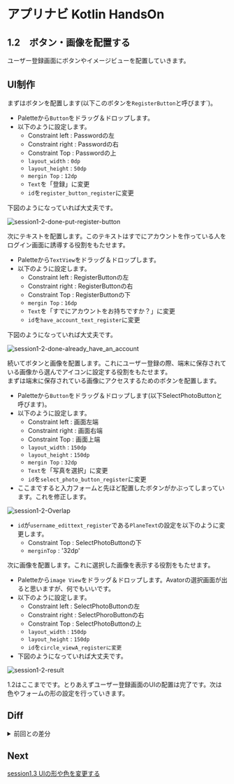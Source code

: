 # アプリナビ Kotlin HandsOn

## 1.2　ボタン・画像を配置する

ユーザー登録画面にボタンやイメージビューを配置していきます。

## UI制作

まずはボタンを配置します(以下このボタンを`RegisterButton`と呼びます`)。
- Paletteから`Button`をドラッグ＆ドロップします。
- 以下のように設定します。
  - Constraint left : Passwordの左
  - Constraint right : Passwordの右
  - Constraint Top : Passwordの上
  - `layout_width` : `0dp`
  - `layout_height` : `50dp`
  - `mergin Top` : `12dp`
  - `Text`を「登録」に変更
  - `id`を`register_button_register`に変更

下図のようになっていれば大丈夫です。

![session1-2-done-put-register-button](https://user-images.githubusercontent.com/57338033/156706694-7c9829c6-2409-4758-b740-ddb86d141052.png)

次にテキストを配置します。このテキストはすでにアカウントを作っている人をログイン画面に誘導する役割をもたせます。
- Paletteから`TextView`をドラッグ＆ドロップします。
- 以下のように設定します。
  - Constraint left : RegisterButtonの左
  - Constraint right : RegisterButtonの右
  - Constraint Top : RegisterButtonの下
  - `mergin Top` : `16dp`
  - `Text`を「すでにアカウントをお持ちですか？」に変更
  - `id`を`have_account_text_register`に変更

下図のようになっていれば大丈夫です。

![session1-2-done-already_have_an_account](https://user-images.githubusercontent.com/57338033/156707474-9d2ca47b-342d-4657-a700-cd6eb27bbc1e.png)

続いてボタンと画像を配置します。これにユーザー登録の際、端末に保存されている画像から選んでアイコンに設定する役割をもたせます。<br>
まずは端末に保存されている画像にアクセスするためのボタンを配置します。
- Paletteから`Button`をドラッグ＆ドロップします(以下SelectPhotoButtonと呼びます)。
- 以下のように設定します。
  - Constraint left : 画面左端
  - Constraint right : 画面右端
  - Constraint Top : 画面上端
  - `layout_width` : `150dp`
  - `layout_height` : `150dp`
  - `mergin Top` : `32dp`
  - `Text`を「写真を選択」に変更
  - `id`を`select_photo_button_register`に変更
- ここまですると入力フォームと先ほど配置したボタンがかぶってしまっています。これを修正します。

![session1-2-Overlap](https://user-images.githubusercontent.com/57338033/156711816-e63dccad-754d-4614-9627-dd059cfe6816.png)

- `id`が`username_edittext_register`である`PlaneText`の設定を以下のように変更します。
  - Constraint Top : SelectPhotoButtonの下
  - `merginTop` : '32dp'

次に画像を配置します。これに選択した画像を表示する役割をもたせます。
- Paletteから`image View`をドラッグ＆ドロップします。Avatorの選択画面が出ると思いますが、何でもいいです。
- 以下のように設定します。
  - Constraint left : SelectPhotoButtonの左
  - Constraint right : SelectPhoroButtonの右
  - Constraint Top : SelectPhotoButtonの上
  - `layout_width` : `150dp`
  - `layout_height` : `150dp`
  - `id`を`circle_viewA_registerに変更`
- 下図のようになっていれば大丈夫です。 

![session1-2-result](https://user-images.githubusercontent.com/57338033/156715315-7edaa0b2-2580-4527-918a-32a5f7babc3f.png)

1.2はここまでです。とりあえずユーザー登録画面のUIの配置は完了です。次は色やフォームの形の設定を行っていきます。

## Diff

<details>
<summary>前回との差分</summary>
<a href="https://github.com/syota-kawaguchi/AppNavi_Kotlin_ChatApp_HandsOn/commit/cdfa306e3c6219f4b983fd9d7addf2d60a545926">diff</a>
</details>

## Next

[session1.3 UIの形や色を変更する](https://github.com/syota-kawaguchi/AppNavi_Kotlin_ChatApp_HandsOn/tree/session1.3)
